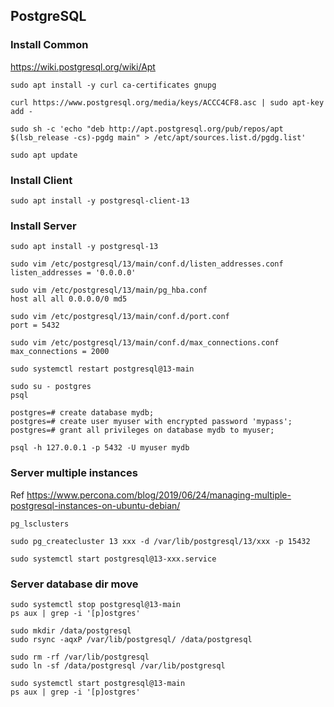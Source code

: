 ## PostgreSQL

### Install Common

https://wiki.postgresql.org/wiki/Apt

```
sudo apt install -y curl ca-certificates gnupg

curl https://www.postgresql.org/media/keys/ACCC4CF8.asc | sudo apt-key add -

sudo sh -c 'echo "deb http://apt.postgresql.org/pub/repos/apt $(lsb_release -cs)-pgdg main" > /etc/apt/sources.list.d/pgdg.list'

sudo apt update
```

### Install Client

```
sudo apt install -y postgresql-client-13
```

### Install Server

```
sudo apt install -y postgresql-13

sudo vim /etc/postgresql/13/main/conf.d/listen_addresses.conf
listen_addresses = '0.0.0.0'

sudo vim /etc/postgresql/13/main/pg_hba.conf
host all all 0.0.0.0/0 md5

sudo vim /etc/postgresql/13/main/conf.d/port.conf
port = 5432

sudo vim /etc/postgresql/13/main/conf.d/max_connections.conf
max_connections = 2000

sudo systemctl restart postgresql@13-main
```

```
sudo su - postgres
psql

postgres=# create database mydb;
postgres=# create user myuser with encrypted password 'mypass';
postgres=# grant all privileges on database mydb to myuser;
```

```
psql -h 127.0.0.1 -p 5432 -U myuser mydb
```

### Server multiple instances

Ref https://www.percona.com/blog/2019/06/24/managing-multiple-postgresql-instances-on-ubuntu-debian/

```
pg_lsclusters
```

```
sudo pg_createcluster 13 xxx -d /var/lib/postgresql/13/xxx -p 15432

sudo systemctl start postgresql@13-xxx.service
```

### Server database dir move

```
sudo systemctl stop postgresql@13-main
ps aux | grep -i '[p]ostgres'

sudo mkdir /data/postgresql
sudo rsync -aqxP /var/lib/postgresql/ /data/postgresql

sudo rm -rf /var/lib/postgresql
sudo ln -sf /data/postgresql /var/lib/postgresql

sudo systemctl start postgresql@13-main
ps aux | grep -i '[p]ostgres'
```
